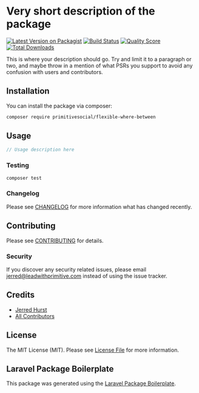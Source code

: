 # Very short description of the package

[![Latest Version on Packagist](https://img.shields.io/packagist/v/primitivesocial/flexible-where-between.svg?style=flat-square)](https://packagist.org/packages/primitivesocial/flexible-where-between)
[![Build Status](https://img.shields.io/travis/primitivesocial/flexible-where-between/master.svg?style=flat-square)](https://travis-ci.org/primitivesocial/flexible-where-between)
[![Quality Score](https://img.shields.io/scrutinizer/g/primitivesocial/flexible-where-between.svg?style=flat-square)](https://scrutinizer-ci.com/g/primitivesocial/flexible-where-between)
[![Total Downloads](https://img.shields.io/packagist/dt/primitivesocial/flexible-where-between.svg?style=flat-square)](https://packagist.org/packages/primitivesocial/flexible-where-between)

This is where your description should go. Try and limit it to a paragraph or two, and maybe throw in a mention of what PSRs you support to avoid any confusion with users and contributors.

## Installation

You can install the package via composer:

```bash
composer require primitivesocial/flexible-where-between
```

## Usage

``` php
// Usage description here
```

### Testing

``` bash
composer test
```

### Changelog

Please see [CHANGELOG](CHANGELOG.md) for more information what has changed recently.

## Contributing

Please see [CONTRIBUTING](CONTRIBUTING.md) for details.

### Security

If you discover any security related issues, please email jerred@leadwithprimitive.com instead of using the issue tracker.

## Credits

- [Jerred Hurst](https://github.com/primitivesocial)
- [All Contributors](../../contributors)

## License

The MIT License (MIT). Please see [License File](LICENSE.md) for more information.

## Laravel Package Boilerplate

This package was generated using the [Laravel Package Boilerplate](https://laravelpackageboilerplate.com).